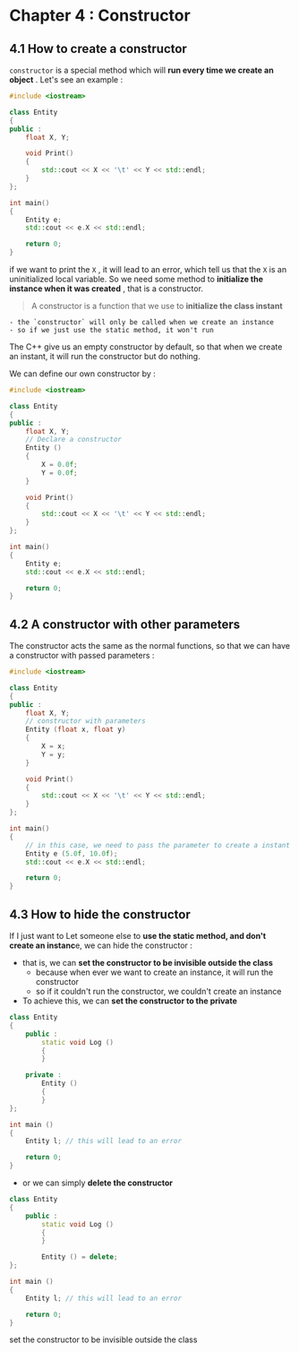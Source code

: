 # Chapter 4 : Constructor
## 4.1 How to create a constructor

`constructor` is a special method which will **run every time we create an object** . Let's see an example : 

```Cpp
#include <iostream>

class Entity
{
public :
	float X, Y;

	void Print()
	{
		std::cout << X << '\t' << Y << std::endl;
	}
};

int main()
{
	Entity e;
	std::cout << e.X << std::endl;

	return 0;
}
```

if we want to print the `X` , it will lead to an error, which tell us that the `X` is an uninitialized local variable. So we need some method to **initialize the instance when it was created** , that is a constructor.

> A constructor is a function that we use to **initialize the class instant** 

```ad-attention
- the `constructor` will only be called when we create an instance
- so if we just use the static method, it won't run
```

The C++ give us an empty constructor by default, so that when we create an instant, it will run the constructor but do nothing.

We can define our own
constructor by : 

```C++
#include <iostream>

class Entity
{
public :
	float X, Y;
	// Declare a constructor
	Entity ()
	{
		X = 0.0f;
		Y = 0.0f;
	}

	void Print()
	{
		std::cout << X << '\t' << Y << std::endl;
	}
};

int main()
{
	Entity e;
	std::cout << e.X << std::endl;

	return 0;
}
```

## 4.2 A constructor with other parameters

The constructor acts the same as the normal functions, so that we can have a constructor with passed parameters : 

```C++
#include <iostream>

class Entity
{
public :
	float X, Y;
	// constructor with parameters
	Entity (float x, float y)
	{
		X = x;
		Y = y;
	}

	void Print()
	{
		std::cout << X << '\t' << Y << std::endl;
	}
};

int main()
{
	// in this case, we need to pass the parameter to create a instant
	Entity e (5.0f, 10.0f);
	std::cout << e.X << std::endl;

	return 0;
}
```

## 4.3 How to hide the constructor
If I just want to Let someone else to **use the static method, and don't create an instanc**e, we can hide the constructor : 
- that is, we can **set the constructor to be invisible outside the class**
	- because when ever we want to create an instance, it will run the constructor
	- so if it couldn't run the constructor, we couldn't create an instance
- To achieve this, we can **set the constructor to the private**

```Cpp
class Entity
{
	public :
		static void Log ()
		{
		}

	private :
		Entity ()
		{
		}
};

int main ()
{
	Entity l; // this will lead to an error

	return 0;
}
```

- or we can simply **delete the constructor**

```Cpp
class Entity
{
	public :
		static void Log ()
		{
		}

		Entity () = delete;
};

int main ()
{
	Entity l; // this will lead to an error

	return 0;
}
```

set the constructor to be invisible outside the class
